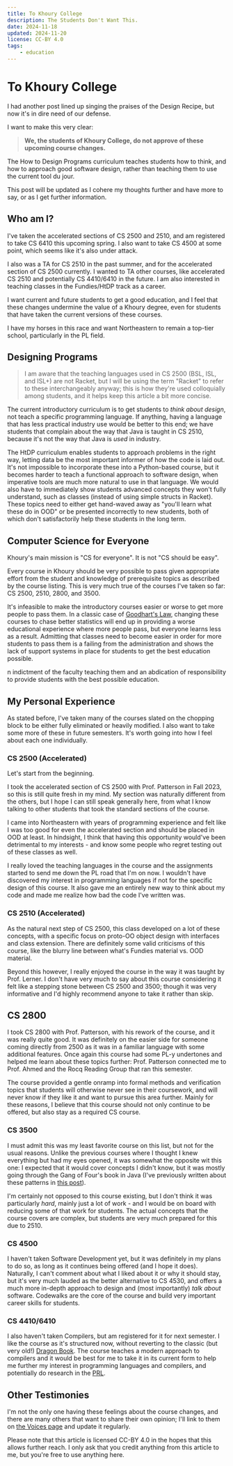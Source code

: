 ```yaml
---
title: To Khoury College
description: The Students Don't Want This.
date: 2024-11-18
updated: 2024-11-20
license: CC-BY 4.0
tags:
    - education
---
```


# To Khoury College

I had another post lined up singing the praises of the Design Recipe, but now
it's in dire need of our defense.

I want to make this very clear:

> **We, the students of Khoury College, do not approve of these upcoming course
> changes.**

The How to Design Programs curriculum teaches students how to think, and how to
approach good software design, rather than teaching them to use the current tool
du jour.

This post will be updated as I cohere my thoughts further and have more to say,
or as I get further information.

## Who am I?

I've taken the accelerated sections of CS 2500 and 2510, and am registered to
take CS 6410 this upcoming spring. I also want to take CS 4500 at some point,
which seems like it's also under attack.

I also was a TA for CS 2510 in the past summer, and for the accelerated section
of CS 2500 currently. I wanted to TA other courses, like accelerated CS 2510 and
potentially CS 4410/6410 in the future. I am also interested in teaching classes
in the Fundies/HtDP track as a career.

I want current and future students to get a good education, and I feel that
these changes undermine the value of a Khoury degree, even for students that
have taken the current versions of these courses.

I have my horses in this race and want Northeastern to remain a top-tier school,
particularly in the PL field.

## Designing Programs

> I am aware that the teaching languages used in CS 2500 (BSL, ISL, and ISL+)
> are not Racket, but I will be using the term "Racket" to refer to these
> interchangeably anyway; this is how they're used colloquially among students,
> and it helps keep this article a bit more concise.

The current introductory curriculum is to get students to _think about design_,
not teach a specific programming language. If anything, having a language that
has less practical industry use would be better to this end; we have students
that complain about the way that Java is taught in CS 2510, because it's not the
way that Java is _used_ in industry.

The HtDP curriculum enables students to approach problems in the right way,
letting data be the most important informer of how the code is laid out. It's
not impossible to incorporate these into a Python-based course, but it becomes
harder to teach a functional approach to software design, when imperative tools
are much more natural to use in that language. We would also have to immediately
show students advanced concepts they won't fully understand, such as classes
(instead of using simple structs in Racket). These topics need to either get
hand-waved away as "you'll learn what these do in OOD" or be presented
incorrectly to new students, both of which don't satisfactorily help these
students in the long term.

## Computer Science for Everyone

Khoury's main mission is "CS for everyone". It is not "CS should be easy".

Every course in Khoury should be very possible to pass given appropriate effort
from the student and knowledge of prerequisite topics as described by the course
listing. This is very much true of the courses I've taken so far: CS 2500, 2510,
2800, and 3500.

It's infeasible to make the introductory courses easier or worse to get more
people to pass them. In a classic case of
[Goodhart's Law](https://en.wikipedia.org/wiki/Goodhart's_law), changing these
courses to chase better statistics will end up in providing a worse educational
experience where more people pass, but everyone learns less as a result.
Admitting that classes need to become easier in order for more students to pass
them is a failing from the administration and shows the lack of support systems
in place for students to get the best education possible.

n indictment of the faculty teaching them and an abdication of responsibility to
provide students with the best possible education.

## My Personal Experience

As stated before, I've taken many of the courses slated on the chopping block to
be either fully eliminated or heavily modified. I also want to take some more of
these in future semesters. It's worth going into how I feel about each one
individually.

### CS 2500 (Accelerated)

Let's start from the beginning.

I took the accelerated section of CS 2500 with Prof. Patterson in Fall 2023, so
this is still quite fresh in my mind. My section was naturally different from
the others, but I hope I can still speak generally here, from what I know
talking to other students that took the standard sections of the course.

I came into Northeastern with years of programming experience and felt like I
was too good for even the accelerated section and should be placed in OOD at
least. In hindsight, I think that having this opportunity would've been
detrimental to my interests - and know some people who regret testing out of
these classes as well.

I really loved the teaching languages in the course and the assignments started
to send me down the PL road that I'm on now. I wouldn't have discovered my
interest in programming languages if not for the specific design of this course.
It also gave me an entirely new way to think about my code and made me realize
how bad the code I've written was.

### CS 2510 (Accelerated)

As the natural next step of CS 2500, this class developed on a lot of these
concepts, with a specific focus on proto-OO object design with interfaces and
class extension. There are definitely some valid criticisms of this course, like
the blurry line between what's Fundies material vs. OOD material.

Beyond this however, I really enjoyed the course in the way it was taught by
Prof. Lerner. I don't have very much to say about this course considering it
felt like a stepping stone between CS 2500 and 3500; though it was very
informative and I'd highly recommend anyone to take it rather than skip.

## CS 2800

I took CS 2800 with Prof. Patterson, with his rework of the course, and it was
really quite good. It was definitely on the easier side for someone coming
directly from 2500 as it was in a familiar language with some additional
features. Once again this course had some PL-y undertones and helped me learn
about these topics further: Prof. Patterson connected me to Prof. Ahmed and the
Rocq Reading Group that ran this semester.

The course provided a gentle onramp into formal methods and verification topics
that students will otherwise never see in their coursework, and will never know
if they like it and want to pursue this area further. Mainly for these reasons,
I believe that this course should not only continue to be offered, but also stay
as a required CS course.

### CS 3500

I must admit this was my least favorite course on this list, but not for the
usual reasons. Unlike the previous courses where I thought I knew everything but
had my eyes opened, it was somewhat the opposite wit this one: I expected that
it would cover concepts I didn't know, but it was mostly going through the Gang
of Four's book in Java (I've previously written about these patterns in
[this post](/blog/gang-of-four)).

I'm certainly not opposed to this course existing, but I don't think it was
particularly _hard_, mainly just a lot of work - and I would be on board with
reducing some of that work for students. The actual concepts that the course
covers are complex, but students are very much prepared for this due to 2510.

### CS 4500

I haven't taken Software Development yet, but it was definitely in my plans to
do so, as long as it continues being offered (and I hope it does). Naturally, I
can't comment about what I liked about it or why it should stay, but it's very
much lauded as the better alternative to CS 4530, and offers a much more
in-depth approach to design and (most importantly) _talk about_ software.
Codewalks are the core of the course and build very important career skills for
students.

### CS 4410/6410

I also haven't taken Compilers, but am registered for it for next semester. I
like the course as it's structured now, without reverting to the classic (but
very old!) [Dragon Book](https://suif.stanford.edu/dragonbook/). The course
teaches a modern approach to compilers and it would be best for me to take it in
its current form to help me further my interest in programming languages and
compilers, and potentially do research in the [PRL](https://prl.ccs.neu.edu).

## Other Testimonies

I'm not the only one having these feelings about the course changes, and there
are many others that want to share their own opinion; I'll link to them on
[the Voices page](voices) and update it regularly.

Please note that this article is licensed CC-BY 4.0 in the hopes that this
allows further reach. I only ask that you credit anything from this article to
me, but you're free to use anything here.
